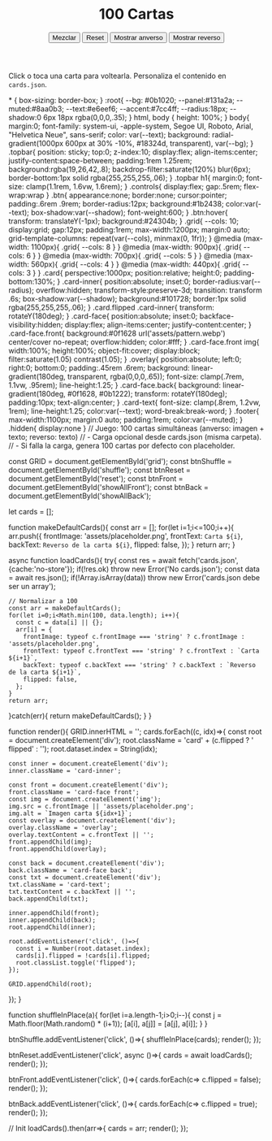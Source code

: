 <!DOCTYPE html>
<html lang="es">
<head>
  <meta charset="utf-8" />
  <meta name="viewport" content="width=device-width, initial-scale=1" />
  <title>Juego: 100 Cartas (Anverso/Rev.)</title>
  <link rel="preload" href="assets/placeholder.png" as="image">
  <link rel="stylesheet" href="styles.css" />
</head>
<body>
  <header class="topbar">
    <h1>100 Cartas</h1>
    <div class="controls">
      <button id="shuffle" class="btn">Mezclar</button>
      <button id="reset" class="btn">Reset</button>
      <button id="showAllFront" class="btn">Mostrar anverso</button>
      <button id="showAllBack" class="btn">Mostrar reverso</button>
    </div>
  </header>

  <main>
    <div id="grid" class="grid" aria-live="polite"></div>
  </main>

  <footer class="footer">
    <p>Click o toca una carta para voltearla. Personaliza el contenido en <code>cards.json</code>.</p>
  </footer>

  <script src="script.js"></script>
</body>
</html>
* { box-sizing: border-box; }
:root{
  --bg: #0b1020; --panel:#131a2a; --muted:#8aa0b3; --text:#e6eef6;
  --accent:#7cc4ff; --radius:18px; --shadow:0 6px 18px rgba(0,0,0,.35);
}
html, body { height: 100%; }
body{
  margin:0; font-family: system-ui, -apple-system, Segoe UI, Roboto, Arial, "Helvetica Neue", sans-serif;
  color: var(--text);
  background: radial-gradient(1000px 600px at 30% -10%, #18324d, transparent), var(--bg);
}
.topbar{
  position: sticky; top:0; z-index:10; display:flex; align-items:center; justify-content:space-between;
  padding:1rem 1.25rem; background:rgba(19,26,42,.8); backdrop-filter:saturate(120%) blur(6px);
  border-bottom:1px solid rgba(255,255,255,.06);
}
.topbar h1{ margin:0; font-size: clamp(1.1rem, 1.6vw, 1.6rem); }
.controls{ display:flex; gap:.5rem; flex-wrap:wrap }
.btn{ appearance:none; border:none; cursor:pointer; padding:.6rem .9rem; border-radius:12px;
  background:#1b2438; color:var(--text); box-shadow:var(--shadow); font-weight:600; }
.btn:hover{ transform: translateY(-1px); background:#24304b; }
.grid{
  --cols: 10; display:grid; gap:12px; padding:1rem; max-width:1200px; margin:0 auto;
  grid-template-columns: repeat(var(--cols), minmax(0, 1fr));
}
@media (max-width: 1100px){ .grid{ --cols: 8 } }
@media (max-width: 900px){ .grid{ --cols: 6 } }
@media (max-width: 700px){ .grid{ --cols: 5 } }
@media (max-width: 560px){ .grid{ --cols: 4 } }
@media (max-width: 440px){ .grid{ --cols: 3 } }
.card{ perspective:1000px; position:relative; height:0; padding-bottom:130%; }
.card-inner{
  position:absolute; inset:0; border-radius:var(--radius); overflow:hidden;
  transform-style:preserve-3d; transition: transform .6s; box-shadow:var(--shadow);
  background:#101728; border:1px solid rgba(255,255,255,.06);
}
.card.flipped .card-inner{ transform: rotateY(180deg); }
.card-face{ position:absolute; inset:0; backface-visibility:hidden; display:flex; align-items:center; justify-content:center; }
.card-face.front{
  background:#0f1628 url('assets/pattern.webp') center/cover no-repeat; overflow:hidden; color:#fff;
}
.card-face.front img{ width:100%; height:100%; object-fit:cover; display:block; filter:saturate(1.05) contrast(1.05); }
.overlay{
  position:absolute; left:0; right:0; bottom:0; padding:.45rem .6rem; background: linear-gradient(180deg, transparent, rgba(0,0,0,.65));
  font-size: clamp(.7rem, 1.1vw, .95rem); line-height:1.25;
}
.card-face.back{ background: linear-gradient(180deg, #0f1628, #0b1222); transform: rotateY(180deg); padding:10px; text-align:center; }
.card-text{ font-size: clamp(.8rem, 1.2vw, 1rem); line-height:1.25; color:var(--text); word-break:break-word; }
.footer{ max-width:1100px; margin:0 auto; padding:1rem; color:var(--muted); }
.hidden{ display:none }
// Juego: 100 cartas simultáneas (anverso: imagen + texto; reverso: texto)
// - Carga opcional desde cards.json (misma carpeta).
// - Si falla la carga, genera 100 cartas por defecto con placeholder.

const GRID = document.getElementById('grid');
const btnShuffle = document.getElementById('shuffle');
const btnReset = document.getElementById('reset');
const btnFront = document.getElementById('showAllFront');
const btnBack = document.getElementById('showAllBack');

let cards = [];

function makeDefaultCards(){
  const arr = [];
  for(let i=1;i<=100;i++){
    arr.push({
      frontImage: 'assets/placeholder.png',
      frontText: `Carta ${i}`,
      backText: `Reverso de la carta ${i}`,
      flipped: false,
    });
  }
  return arr;
}

async function loadCards(){
  try{
    const res = await fetch('cards.json', {cache:'no-store'});
    if(!res.ok) throw new Error('No cards.json');
    const data = await res.json();
    if(!Array.isArray(data)) throw new Error('cards.json debe ser un array');

    // Normalizar a 100
    const arr = makeDefaultCards();
    for(let i=0;i<Math.min(100, data.length); i++){
      const c = data[i] || {};
      arr[i] = {
        frontImage: typeof c.frontImage === 'string' ? c.frontImage : 'assets/placeholder.png',
        frontText: typeof c.frontText === 'string' ? c.frontText : `Carta ${i+1}`,
        backText: typeof c.backText === 'string' ? c.backText : `Reverso de la carta ${i+1}`,
        flipped: false,
      };
    }
    return arr;
  }catch(err){
    return makeDefaultCards();
  }
}

function render(){
  GRID.innerHTML = '';
  cards.forEach((c, idx)=>{
    const root = document.createElement('div');
    root.className = 'card' + (c.flipped ? ' flipped' : '');
    root.dataset.index = String(idx);

    const inner = document.createElement('div');
    inner.className = 'card-inner';

    const front = document.createElement('div');
    front.className = 'card-face front';
    const img = document.createElement('img');
    img.src = c.frontImage || 'assets/placeholder.png';
    img.alt = `Imagen carta ${idx+1}`;
    const overlay = document.createElement('div');
    overlay.className = 'overlay';
    overlay.textContent = c.frontText || '';
    front.appendChild(img);
    front.appendChild(overlay);

    const back = document.createElement('div');
    back.className = 'card-face back';
    const txt = document.createElement('div');
    txt.className = 'card-text';
    txt.textContent = c.backText || '';
    back.appendChild(txt);

    inner.appendChild(front);
    inner.appendChild(back);
    root.appendChild(inner);

    root.addEventListener('click', ()=>{
      const i = Number(root.dataset.index);
      cards[i].flipped = !cards[i].flipped;
      root.classList.toggle('flipped');
    });

    GRID.appendChild(root);
  });
}

function shuffleInPlace(a){
  for(let i=a.length-1;i>0;i--){
    const j = Math.floor(Math.random() * (i+1));
    [a[i], a[j]] = [a[j], a[i]];
  }
}

btnShuffle.addEventListener('click', ()=>{
  shuffleInPlace(cards);
  render();
});

btnReset.addEventListener('click', async ()=>{
  cards = await loadCards();
  render();
});

btnFront.addEventListener('click', ()=>{
  cards.forEach(c=> c.flipped = false);
  render();
});

btnBack.addEventListener('click', ()=>{
  cards.forEach(c=> c.flipped = true);
  render();
});

// Init
loadCards().then(arr=>{ cards = arr; render(); });
